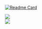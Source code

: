 [![Readme Card](https://github-readme-stats.vercel.app/api/pin/?username=anuraghazra&repo=github-readme-stats)](https://github.com/anuraghazra/github-readme-stats)
<div>
<img src="https://github-readme-stats.vercel.app/api?username=BigSmoke288&hide_title=true&show_icons=true&theme=dark&layout=compact&hide_border=true&bg_color=0d1117&icon_color=026a04&text_color=ffffff"/>
</div>
<div>
<img src="https://github-readme-stats.vercel.app/api/top-langs/?username=anuraghazra&show_icons=true&theme=dark&layout=compact&hide_border=true&bg_color=0d1117&icon_color=ffffff&text_color=ffffff"/
</div>
